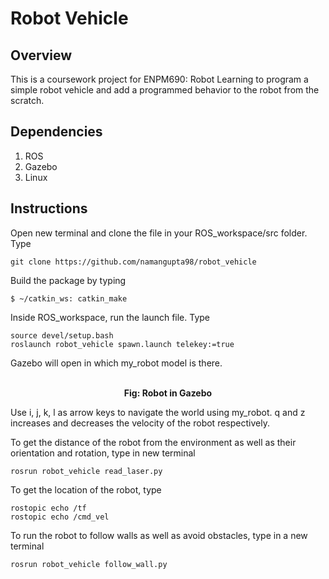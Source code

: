 # Robot Vehicle

## Overview
This is a coursework project for ENPM690: Robot Learning to program a simple robot vehicle and add a programmed behavior to the robot from the scratch.

## Dependencies
1. ROS
2. Gazebo
3. Linux

## Instructions
Open new terminal and clone the file in your ROS_workspace/src folder. Type
```
git clone https://github.com/namangupta98/robot_vehicle
```
Build the package by typing
```
$ ~/catkin_ws: catkin_make
``` 
Inside ROS_workspace, run the launch file. Type
```
source devel/setup.bash
roslaunch robot_vehicle spawn.launch telekey:=true
```

Gazebo will open in which my_robot model is there.

<p align="center">
  <img="https://github.com/namangupta98/robot_vehicle/blob/master/extras/gazebo.png">
  <br><b>Fig: Robot in Gazebo</b><br>
</p>

Use i, j, k, l as arrow keys to navigate the world using my_robot. q and z increases and decreases the velocity of the robot respectively.

To get the distance of the robot from the environment as well as their orientation and rotation, type in new terminal
```
rosrun robot_vehicle read_laser.py
``` 

To get the location of the robot, type
```
rostopic echo /tf
rostopic echo /cmd_vel
```

To run the robot to follow walls as well as avoid obstacles, type in a new terminal
```
rosrun robot_vehicle follow_wall.py
```
